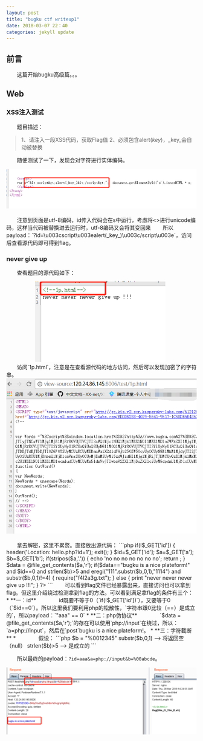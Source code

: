 ```yaml
---
layout: post
title: "bugku ctf writeup1"
date: 2018-03-07 22：40
categories: jekyll update
---
```


## 前言
&emsp;&emsp;这篇开始bugku高级篇。。。

## Web
### XSS注入测试
&emsp;&emsp;题目描述：
>1、请注入一段XSS代码，获取Flag值
>2、必须包含alert(_key_)，_key_会自动被替换

&emsp;&emsp;随便测试了一下，发现会对字符进行实体编码。
<div align="center">
    <img src="/images/posts/bugku/29.png" >  
</div>
&emsp;&emsp;注意到页面是utf-8编码，id传入代码会在s中运行，考虑将<>进行unicode编码，这样当代码被替换进去运行时，utf-8编码又会将其变回来
&emsp;&emsp;所以payload：`?id=\u003cscript\u003ealert(_key_)\u003c/script\u003e`，访问后查看源代码即可得到flag。

### never give up
&emsp;&emsp;查看题目的源代码如下：
<div align="center">
    <img src="/images/posts/bugku/30.png" >  
</div>
&emsp;&emsp;访问`1p.html`，注意是在查看源代码的地方访问，然后可以发现加密了的字符串。
<div align="center">
    <img src="/images/posts/bugku/31.png" >  
</div>
&emsp;&emsp;拿去解密，这里不累赘。直接放出源代码：
```php
if(!$_GET['id'])
{
    header('Location: hello.php?id=1');
    exit();
}
$id=$_GET['id'];
$a=$_GET['a'];
$b=$_GET['b'];
if(stripos($a,'.'))
{
    echo 'no no no no no no no';
    return ;
}
$data = @file_get_contents($a,'r');
if($data=="bugku is a nice plateform!" and $id==0 and strlen($b)>5 and eregi("111".substr($b,0,1),"1114") and substr($b,0,1)!=4)
{
    require("f4l2a3g.txt");
}
else
{
    print "never never never give up !!!";
}
?>
```
&emsp;&emsp;可以看到flag文件已经暴露出来，直接访问也可以拿到flag。但这里介绍绕过检测拿到flag的方法。可以看到满足拿flag的条件有三个：
* **一：id**
&emsp;&emsp;&emsp;&emsp;id既要不等于0（`if(!$_GET['id'])`），又要等于0（`$id==0`）。所以这里我们要利用php的松散性，`字符串跟0比较（==）是成立的`，所以payload：`"aaa" == 0`
* **二：php伪协议**
&emsp;&emsp;&emsp;&emsp;`$data = @file_get_contents($a,'r');`的存在可以使用`php://input`在绕过，所以：`a=php://input`，然后在`post`bugku is a nice plateform!。
* **三：字符截断**
* &emsp;&emsp;&emsp;&emsp;假设：
```php
$b = "%0012345"
substr($b,0,1)  --> 将返回空（null）
strlen($b)>5  --> 是成立的
```

&emsp;&emsp;所以最终的payload：`?id=aaa&a=php://input&b=%00abcde`。
<div align="center">
    <img src="/images/posts/bugku/32.png" >  
</div>
&emsp;&emsp;
&emsp;&emsp;
&emsp;&emsp;
&emsp;&emsp;
&emsp;&emsp;
&emsp;&emsp;
&emsp;&emsp;
&emsp;&emsp;
&emsp;&emsp;
&emsp;&emsp;